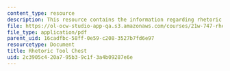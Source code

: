 ```yaml
---
content_type: resource
description: This resource contains the information regarding rhetoric tool chest.
file: https://ol-ocw-studio-app-qa.s3.amazonaws.com/courses/21w-747-rhetoric-spring-2015/2c3905c420a795b39c1f3a4b09287e6e_MIT21W_747S15_rhetoric.pdf
file_type: application/pdf
parent_uid: 16cadfbc-58ff-0e59-c208-3527b7fd6e97
resourcetype: Document
title: Rhetoric Tool Chest
uid: 2c3905c4-20a7-95b3-9c1f-3a4b09287e6e
---
```

